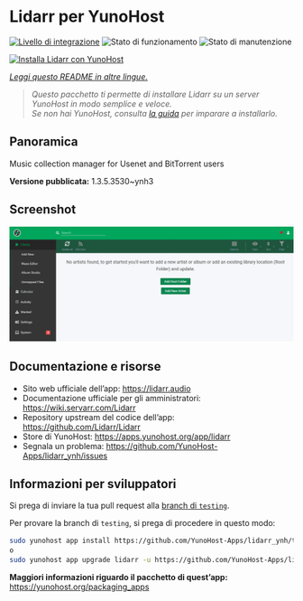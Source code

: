 <!--
N.B.: Questo README è stato automaticamente generato da <https://github.com/YunoHost/apps/tree/master/tools/readme_generator>
NON DEVE essere modificato manualmente.
-->

# Lidarr per YunoHost

[![Livello di integrazione](https://dash.yunohost.org/integration/lidarr.svg)](https://dash.yunohost.org/appci/app/lidarr) ![Stato di funzionamento](https://ci-apps.yunohost.org/ci/badges/lidarr.status.svg) ![Stato di manutenzione](https://ci-apps.yunohost.org/ci/badges/lidarr.maintain.svg)

[![Installa Lidarr con YunoHost](https://install-app.yunohost.org/install-with-yunohost.svg)](https://install-app.yunohost.org/?app=lidarr)

*[Leggi questo README in altre lingue.](./ALL_README.md)*

> *Questo pacchetto ti permette di installare Lidarr su un server YunoHost in modo semplice e veloce.*  
> *Se non hai YunoHost, consulta [la guida](https://yunohost.org/install) per imparare a installarlo.*

## Panoramica

Music collection manager for Usenet and BitTorrent users

**Versione pubblicata:** 1.3.5.3530~ynh3

## Screenshot

![Screenshot di Lidarr](./doc/screenshots/screenshot.jpg)

## Documentazione e risorse

- Sito web ufficiale dell’app: <https://lidarr.audio>
- Documentazione ufficiale per gli amministratori: <https://wiki.servarr.com/Lidarr>
- Repository upstream del codice dell’app: <https://github.com/Lidarr/Lidarr>
- Store di YunoHost: <https://apps.yunohost.org/app/lidarr>
- Segnala un problema: <https://github.com/YunoHost-Apps/lidarr_ynh/issues>

## Informazioni per sviluppatori

Si prega di inviare la tua pull request alla [branch di `testing`](https://github.com/YunoHost-Apps/lidarr_ynh/tree/testing).

Per provare la branch di `testing`, si prega di procedere in questo modo:

```bash
sudo yunohost app install https://github.com/YunoHost-Apps/lidarr_ynh/tree/testing --debug
o
sudo yunohost app upgrade lidarr -u https://github.com/YunoHost-Apps/lidarr_ynh/tree/testing --debug
```

**Maggiori informazioni riguardo il pacchetto di quest’app:** <https://yunohost.org/packaging_apps>
